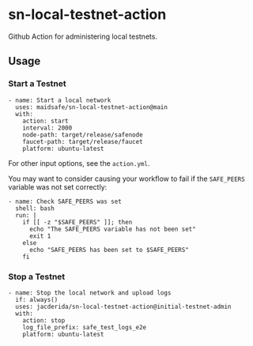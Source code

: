 # sn-local-testnet-action

Github Action for administering local testnets.

## Usage

### Start a Testnet

```
- name: Start a local network
  uses: maidsafe/sn-local-testnet-action@main
  with:
    action: start
    interval: 2000
    node-path: target/release/safenode
    faucet-path: target/release/faucet
    platform: ubuntu-latest
```
For other input options, see the `action.yml`.

You may want to consider causing your workflow to fail if the `SAFE_PEERS` variable was not set correctly:
```
- name: Check SAFE_PEERS was set
  shell: bash
  run: |
    if [[ -z "$SAFE_PEERS" ]]; then
      echo "The SAFE_PEERS variable has not been set"
      exit 1
    else
      echo "SAFE_PEERS has been set to $SAFE_PEERS"
    fi
```

### Stop a Testnet

```
- name: Stop the local network and upload logs
  if: always()
  uses: jacderida/sn-local-testnet-action@initial-testnet-admin
  with:
    action: stop
    log_file_prefix: safe_test_logs_e2e
    platform: ubuntu-latest
```
